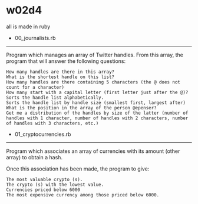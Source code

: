 # w02d4
all is made in ruby

- 00_journalists.rb
--------------------
Program which manages an array of Twitter handles.
From this array, the program that will answer the following questions:

    How many handles are there in this array?
    What is the shortest handle on this list?
    How many handles are there containing 5 characters (the @ does not count for a character)
    How many start with a capital letter (first letter just after the @)?
    Sorts the handle list alphabetically.
    Sorts the handle list by handle size (smallest first, largest after)
    What is the position in the array of the person @epenser?
    Get me a distribution of the handles by size of the latter (number of handles with 1 character, number of handles with 2 characters, number of handles with 3 characters, etc.)

- 01_cryptocurrencies.rb
------------------------
Program which associates an array of currencies with its amount (other array) to obtain a hash.

Once this association has been made, the program to give:

    The most valuable crypto (s).
    The crypto (s) with the lowest value.
    Currencies priced below 6000
    The most expensive currency among those priced below 6000.
